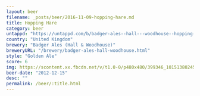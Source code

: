 ```yaml
---
layout: beer
filename: _posts/beer/2016-11-09-hopping-hare.md
title: Hopping Hare
category: beer
untappd: "https://untappd.com/b/badger-ales--hall---woodhouse--hopping-hare/29074"
country: "United Kingdom"
brewery: "Badger Ales (Hall & Woodhouse)"
breweryURL: "/brewery/badger-ales-hall-woodhouse.html"
style: "Golden Ale"
score: 6
img: https://scontent.xx.fbcdn.net/v/t1.0-0/p480x480/399346_10151380245588745_647361323_n.jpg?oh=5f045e8f85e5db8664a4f4e15e3d5b5a&oe=5951F9F3
beer-date: "2012-12-15"
desc: ""
permalink: /beer/:title.html
---
```

